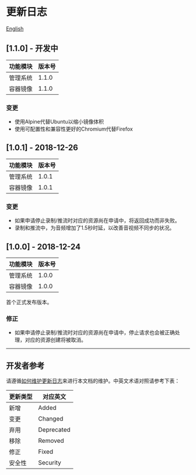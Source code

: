 # 更新日志

[English](/changelog)

## [1.1.0] - 开发中

| 功能模块 | 版本号 |
| -------- | ------ |
| 管理系统 | 1.1.0 |
| 容器镜像 | 1.1.0  |

### 变更

- 使用Alpine代替Ubuntu以缩小镜像体积
- 使用可配置性和兼容性更好的Chromium代替Firefox

## [1.0.1] - 2018-12-26

| 功能模块 | 版本号 |
| -------- | ------ |
| 管理系统 | 1.0.1  |
| 容器镜像 | 1.0.1  |

### 变更

- 如果申请停止录制/推流时对应的资源尚在申请中，将返回成功而非失败。
- 录制和推流中，为音频增加了1.5秒时延，以改善音视频不同步的状况。

## [1.0.0] - 2018-12-24

| 功能模块 | 版本号 |
| -------- | ------ |
| 管理系统 | 1.0.0  |
| 容器镜像 | 1.0.0  |

首个正式发布版本。

### 修正

- 如果申请停止录制/推流时对应的资源尚在申请中，停止请求也会被正确处理，对应的资源创建将被取消。

---

## 开发者参考

请遵循[如何维护更新日志](https://keepachangelog.com/zh-CN/1.0.0/)来进行本文档的维护。中英文术语对照请参考下表：

|更新类型|对应英文|
|-|-|
|新增|Added|
|变更|Changed|
|弃用|Deprecated|
|移除|Removed|
|修正|Fixed|
|安全性|Security|
